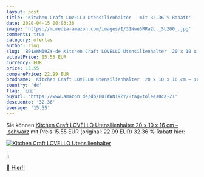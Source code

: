 ```yaml
---
layout: post
title: 'Kitchen Craft LOVELLO Utensilienhalter   mit 32.36 % Rabatt'
date: 2020-04-15 00:03:36
image: 'https://m.media-amazon.com/images/I/31Nwu5RRa2L._SL200_.jpg'
comments: true
category: ofertas
author: ring
slug: 'B01AWN19ZY-de Kitchen Craft LOVELLO Utensilienhalter  20 x 10 x 16 cm – schwarz'
actualPrice: 15.55 EUR
currency: EUR
price: 15.55
comparePrice: 22.99 EUR
prodname: 'Kitchen Craft LOVELLO Utensilienhalter  20 x 10 x 16 cm – schwarz'
country: 'de'
flag: '🇩🇪'
buyurl: 'https://www.amazon.de/dp/B01AWN19ZY/?tag=tolees0ca-21'
descuento: '32.36'
average: '15.55'
---
```


Sie können [Kitchen Craft LOVELLO Utensilienhalter  20 x 10 x 16 cm – schwarz](https://www.amazon.de/dp/B01AWN19ZY/?tag=tolees0ca-21) mit Preis 15.55 EUR (original: 22.99 EUR) 32.36 % Rabatt hier:

[![Kitchen Craft LOVELLO Utensilienhalter  ](https://m.media-amazon.com/images/I/31Nwu5RRa2L._SL200_.jpg)](https://www.amazon.de/dp/B01AWN19ZY/?tag=tolees0ca-21)

ℹ️:


[🛒 Hier!!](https://www.amazon.de/dp/B01AWN19ZY/?tag=tolees0ca-21)

